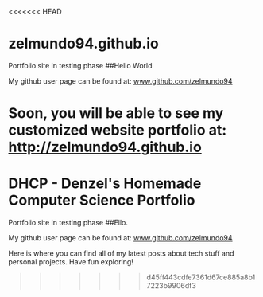 <<<<<<< HEAD
# zelmundo94.github.io
Portfolio site in testing phase
##Hello World

My github user page can be found at: www.github.com/zelmundo94

Soon, you will be able to see my customized website portfolio at: http://zelmundo94.github.io
=======
# DHCP - Denzel's Homemade Computer Science Portfolio 
Portfolio site in testing phase
##Ello.

My github user page can be found at: www.github.com/zelmundo94

Here is where you can find all of my latest posts about tech stuff  and personal projects. Have fun exploring!
>>>>>>> d45ff443cdfe7361d67ce885a8b17223b9906df3
